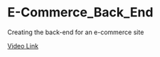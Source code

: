 # E-Commerce_Back_End
Creating the back-end for an e-commerce site


[Video Link](https://drive.google.com/file/d/1dLUY9ppiTFEjp26_36poRMmfcEnIkU84/view)